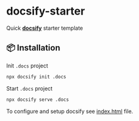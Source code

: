 # docsify-starter

Quick **[docsify](https://docsify.js.org/)** starter template

## 📦 Installation

Init `.docs` project

```bash
npx docsify init .docs
```

Start `.docs` project

```bash
npx docsify serve .docs
```

To configure and setup docsify see [index.html](./.docs/index.html#L20) file.
